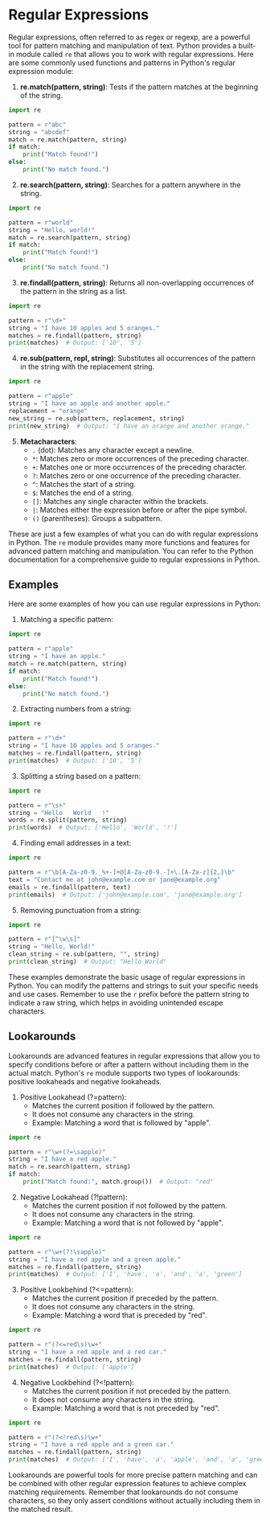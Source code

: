 # Regular Expressions
Regular expressions, often referred to as regex or regexp, are a powerful tool for pattern matching and manipulation of text. Python provides a built-in module called `re` that allows you to work with regular expressions. Here are some commonly used functions and patterns in Python's regular expression module:

1. **re.match(pattern, string)**: Tests if the pattern matches at the beginning of the string.

```python
import re

pattern = r"abc"
string = "abcdef"
match = re.match(pattern, string)
if match:
    print("Match found!")
else:
    print("No match found.")
```

2. **re.search(pattern, string)**: Searches for a pattern anywhere in the string.

```python
import re

pattern = r"world"
string = "Hello, world!"
match = re.search(pattern, string)
if match:
    print("Match found!")
else:
    print("No match found.")
```

3. **re.findall(pattern, string)**: Returns all non-overlapping occurrences of the pattern in the string as a list.

```python
import re

pattern = r"\d+"
string = "I have 10 apples and 5 oranges."
matches = re.findall(pattern, string)
print(matches)  # Output: ['10', '5']
```

4. **re.sub(pattern, repl, string)**: Substitutes all occurrences of the pattern in the string with the replacement string.

```python
import re

pattern = r"apple"
string = "I have an apple and another apple."
replacement = "orange"
new_string = re.sub(pattern, replacement, string)
print(new_string)  # Output: "I have an orange and another orange."
```

5. **Metacharacters**:
   - `.` (dot): Matches any character except a newline.
   - `*`: Matches zero or more occurrences of the preceding character.
   - `+`: Matches one or more occurrences of the preceding character.
   - `?`: Matches zero or one occurrence of the preceding character.
   - `^`: Matches the start of a string.
   - `$`: Matches the end of a string.
   - `[]`: Matches any single character within the brackets.
   - `|`: Matches either the expression before or after the pipe symbol.
   - `()` (parentheses): Groups a subpattern.

These are just a few examples of what you can do with regular expressions in Python. The `re` module provides many more functions and features for advanced pattern matching and manipulation. You can refer to the Python documentation for a comprehensive guide to regular expressions in Python.

## Examples
Here are some examples of how you can use regular expressions in Python:

1. Matching a specific pattern:

```python
import re

pattern = r"apple"
string = "I have an apple."
match = re.match(pattern, string)
if match:
    print("Match found!")
else:
    print("No match found.")
```

2. Extracting numbers from a string:

```python
import re

pattern = r"\d+"
string = "I have 10 apples and 5 oranges."
matches = re.findall(pattern, string)
print(matches)  # Output: ['10', '5']
```

3. Splitting a string based on a pattern:

```python
import re

pattern = r"\s+"
string = "Hello   World   !"
words = re.split(pattern, string)
print(words)  # Output: ['Hello', 'World', '!']
```

4. Finding email addresses in a text:

```python
import re

pattern = r"\b[A-Za-z0-9._%+-]+@[A-Za-z0-9.-]+\.[A-Za-z]{2,}\b"
text = "Contact me at john@example.com or jane@example.org"
emails = re.findall(pattern, text)
print(emails)  # Output: ['john@example.com', 'jane@example.org']
```

5. Removing punctuation from a string:

```python
import re

pattern = r"[^\w\s]"
string = "Hello, World!"
clean_string = re.sub(pattern, "", string)
print(clean_string)  # Output: "Hello World"
```

These examples demonstrate the basic usage of regular expressions in Python. You can modify the patterns and strings to suit your specific needs and use cases. Remember to use the `r` prefix before the pattern string to indicate a raw string, which helps in avoiding unintended escape characters.

## Lookarounds
Lookarounds are advanced features in regular expressions that allow you to specify conditions before or after a pattern without including them in the actual match. Python's `re` module supports two types of lookarounds: positive lookaheads and negative lookaheads.

1. Positive Lookahead (?=pattern):
   - Matches the current position if followed by the pattern.
   - It does not consume any characters in the string.
   - Example: Matching a word that is followed by "apple".

```python
import re

pattern = r"\w+(?=\sapple)"
string = "I have a red apple."
match = re.search(pattern, string)
if match:
    print("Match found:", match.group())  # Output: "red"
```

2. Negative Lookahead (?!pattern):
   - Matches the current position if not followed by the pattern.
   - It does not consume any characters in the string.
   - Example: Matching a word that is not followed by "apple".

```python
import re

pattern = r"\w+(?!\sapple)"
string = "I have a red apple and a green apple."
matches = re.findall(pattern, string)
print(matches)  # Output: ['I', 'have', 'a', 'and', 'a', 'green']
```

3. Positive Lookbehind (?<=pattern):
   - Matches the current position if preceded by the pattern.
   - It does not consume any characters in the string.
   - Example: Matching a word that is preceded by "red".

```python
import re

pattern = r"(?<=red\s)\w+"
string = "I have a red apple and a red car."
matches = re.findall(pattern, string)
print(matches)  # Output: ['apple']
```

4. Negative Lookbehind (?<!pattern):
   - Matches the current position if not preceded by the pattern.
   - It does not consume any characters in the string.
   - Example: Matching a word that is not preceded by "red".

```python
import re

pattern = r"(?<!red\s)\w+"
string = "I have a red apple and a green car."
matches = re.findall(pattern, string)
print(matches)  # Output: ['I', 'have', 'a', 'apple', 'and', 'a', 'green', 'car.']
```

Lookarounds are powerful tools for more precise pattern matching and can be combined with other regular expression features to achieve complex matching requirements. Remember that lookarounds do not consume characters, so they only assert conditions without actually including them in the matched result.